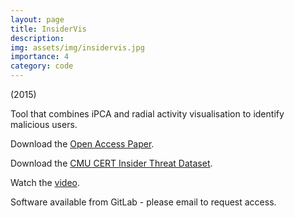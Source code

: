 ```yaml
---
layout: page
title: InsiderVis
description: 
img: assets/img/insidervis.jpg
importance: 4
category: code
---
```


(2015)

Tool that combines iPCA and radial activity visualisation to identify malicious users.

Download the [Open Access Paper](https://uwe-repository.worktribe.com/output/804397).

Download the [CMU CERT Insider Threat Dataset](https://resources.sei.cmu.edu/library/asset-view.cfm?assetid=508099).

Watch the [video](https://youtu.be/J5Inslfrr3Y).

Software available from GitLab - please email to request access.